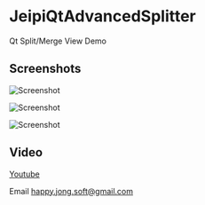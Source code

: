 # JeipiQtAdvancedSplitter
Qt Split/Merge View Demo

## Screenshots

![Screenshot](https://github.com/happyjongsoft/JeipiQtAdvancedSplitter/blob/master/Screenshot%2023-02-23%20094735.png?raw=true)

![Screenshot](https://github.com/happyjongsoft/JeipiQtAdvancedSplitter/blob/master/Screenshot%2023-02-23%20094743.png?raw=true)

![Screenshot](https://github.com/happyjongsoft/JeipiQtAdvancedSplitter/blob/master/Screenshot%2023-02-23%20094747.png?raw=true)

## Video
[Youtube](https://www.youtube.com/watch?v=huGhh6ZNWT8)
&nbsp;

Email [happy.jong.soft@gmail.com](mailto:happy.jong.soft@gmail.com)

